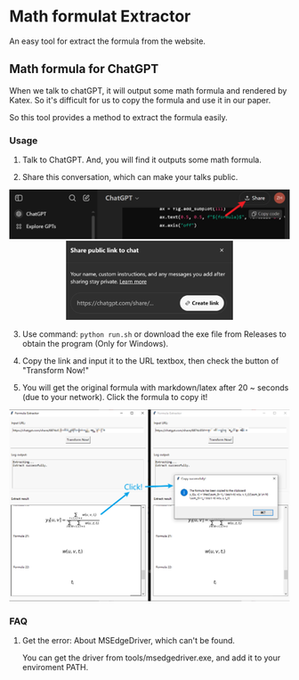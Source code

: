 # Math formulat Extractor

An easy tool for extract the formula from the website.

## Math formula for ChatGPT

When we talk to chatGPT, it will output some math formula and rendered by Katex. So it's difficult for us to copy the formula and use it in our paper.

So this tool provides a method to extract the formula easily.

### Usage

1. Talk to ChatGPT. And, you will find it outputs some math formula.

2. Share this conversation, which can make your talks public.

<div align=center>
    <img src="./image/step1.png" width="800px">
</div>


<div align=center>
    <img src="./image/step2.png" width="300px">
</div>

3. Use command: ```python run.sh``` or download the exe file from Releases to obtain the program (Only for Windows).

4. Copy the link and input it to the URL textbox, then check the button of "Transform Now!"

5. You will get the original formula with markdown/latex after 20 ~ seconds (due to your network). Click the formula to copy it!

<div align=center>
    <img src="./image/step3.png" width="800px">
</div>

### FAQ

1. Get the error: About MSEdgeDriver, which can't be found.

    You can get the driver from tools/msedgedriver.exe, and add it to your enviroment PATH.
